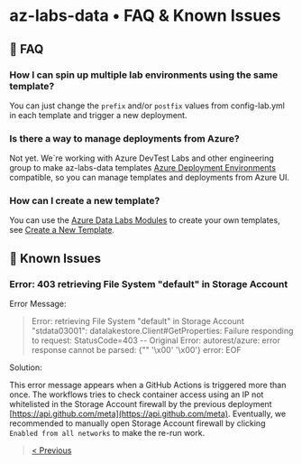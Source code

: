 # az-labs-data • FAQ & Known Issues

## 📘 FAQ

### How I can spin up multiple lab environments using the same template?

You can just change the `prefix` and/or `postfix` values from config-lab.yml in each template and trigger a new deployment.

### Is there a way to manage deployments from Azure?

Not yet. We´re working with Azure DevTest Labs and other engineering group to make az-labs-data templates [Azure Deployment Environments](https://techcommunity.microsoft.com/t5/azure-developer-community-blog/introducing-azure-deployment-environments/ba-p/3412095) compatible, so you can manage templates and deployments from Azure UI.

### How can I create a new template?

You can use the [Azure Data Labs Modules](https://github.com/Azure/azure-data-labs-modules) to create your own templates, see [Create a New Template](./adl-createanewtemplate.md).

## 📕 Known Issues

### Error: 403 retrieving File System "default" in Storage Account

Error Message:

> Error: retrieving File System "default" in Storage Account "stdata03001": datalakestore.Client#GetProperties: Failure responding to request: StatusCode=403 -- Original Error: autorest/azure: error response cannot be parsed: {"" '\x00' '\x00'} error: EOF

Solution: 

This error message appears when a GitHub Actions is triggered more than once. The workflows tries to check container access using an IP not whitelisted in the Storage Account firewall by the previous deployment [https://api.github.com/meta](https://api.github.com/meta). Eventually, we recommended to manually open Storage Account firewall by clicking `Enabled from all networks` to make the re-run work.

>[< Previous](./adl-deployment-githubactions.md)
